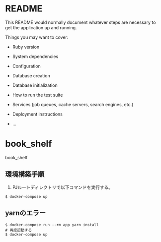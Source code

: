 # README

This README would normally document whatever steps are necessary to get the
application up and running.

Things you may want to cover:

* Ruby version

* System dependencies

* Configuration

* Database creation

* Database initialization

* How to run the test suite

* Services (job queues, cache servers, search engines, etc.)

* Deployment instructions

* ...
# book_shelf
book_shelf

## 環境構築手順
1. PJルートディレクトリで以下コマンドを実行する。
```
$ docker-compose up
```

## yarnのエラー
```
$ docker-compose run --rm app yarn install
# 再度起動する
$ docker-compose up
```
